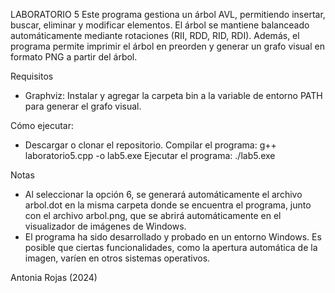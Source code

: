 LABORATORIO 5
Este programa gestiona un árbol AVL, permitiendo insertar, buscar, eliminar y modificar elementos. El árbol se mantiene balanceado automáticamente mediante rotaciones (RII, RDD, RID, RDI). Además, el programa permite imprimir el árbol en preorden y generar un grafo visual en formato PNG a partir del árbol.

Requisitos
 - Graphviz: Instalar y agregar la carpeta bin a la variable de entorno PATH para generar el grafo visual.
   
Cómo ejecutar:
 - Descargar o clonar el repositorio.
Compilar el programa: g++ laboratorio5.cpp -o lab5.exe
Ejecutar el programa: ./lab5.exe

Notas
  * Al seleccionar la opción 6, se generará automáticamente el archivo arbol.dot en la misma carpeta donde se encuentra el programa, junto con el archivo arbol.png,
    que se abrirá automáticamente en el visualizador de imágenes de Windows.
  * El programa ha sido desarrollado y probado en un entorno Windows. Es posible que ciertas funcionalidades, como la apertura automática de la imagen, varíen en otros sistemas operativos.

Antonia Rojas (2024)
